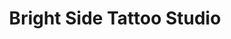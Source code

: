 ---
title: "Bright Side Tattoo Studio"
url: /spokane-valley/bright-side-tattoo-studio/
shop: Tattoo
---